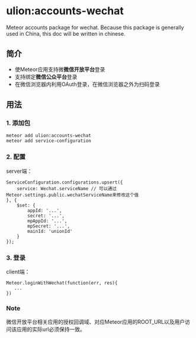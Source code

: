 # ulion:accounts-wechat
Meteor accounts package for wechat.
Because this package is generally used in China, this doc will be written in chinese.

## 简介
- 使Meteor应用支持微**微信开放平台**登录
- 支持绑定**微信公众平台**登录
- 在微信浏览器内利用OAuth登录，在微信浏览器之外为扫码登录

## 用法

### 1. 添加包
```
meteor add ulion:accounts-wechat
meteor add service-configuration
```

### 2. 配置
server端：
```
ServiceConfiguration.configurations.upsert({
    service: Wechat.serviceName // 可以通过Meteor.settings.public.wechatServiceName来修改这个值
}, {
    $set: {
        appId: '...',
        secret: '...',
        mpAppId: '...',
        mpSecret: '...',
        mainId: 'unionId'
    }
});
```

### 3. 登录
client端：
```
Meteor.loginWithWechat(function(err, res){
   ...
})
```

### Note
微信开放平台相关应用的授权回调域、对应Meteor应用的ROOT_URL以及用户访问该应用的实际url必须保持一致。
